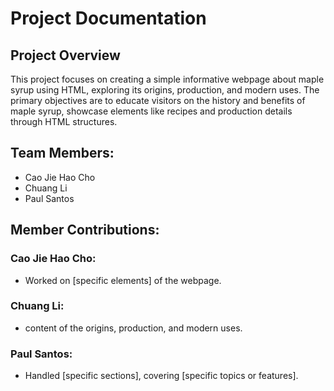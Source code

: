# Project Documentation

## Project Overview

This project focuses on creating a simple informative webpage about maple syrup using HTML, exploring its origins, production, and modern uses. The primary objectives are to educate visitors on the history and benefits of maple syrup, showcase elements like recipes and production details through HTML structures.


## Team Members:

-   Cao Jie Hao Cho
-   Chuang Li
-   Paul Santos

## Member Contributions:

### Cao Jie Hao Cho:

-   Worked on [specific elements] of the webpage.

### Chuang Li:

-   content of the origins, production, and modern uses.

### Paul Santos:

-   Handled [specific sections], covering [specific topics or features].
